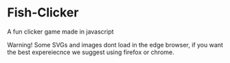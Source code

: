 # Fish-Clicker
A fun clicker game made in javascript

Warning! 
Some SVGs and images dont load in the edge browser, if you want the best expereiecnce we suggest using firefox or chrome.
